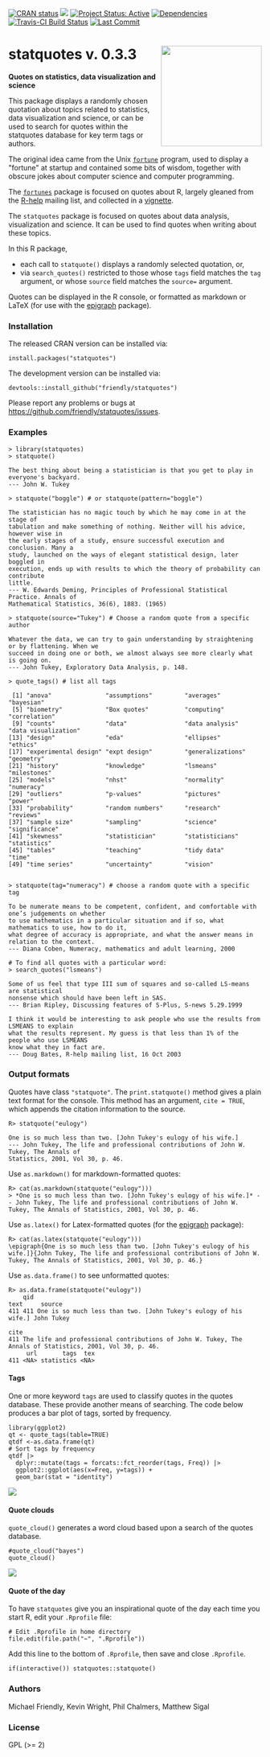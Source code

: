 <!-- badges: start -->

[![CRAN status](https://www.r-pkg.org/badges/version/statquotes)](https://CRAN.R-project.org/package=statquotes)
[![](http://cranlogs.r-pkg.org/badges/grand-total/statquotes)](https://cran.r-project.org/package=statquotes)
[![Project Status: Active](http://www.repostatus.org/badges/latest/active.svg)](http://www.repostatus.org/#active) 
[![Dependencies](https://tinyverse.netlify.com/badge/statquotes)](https://cran.r-project.org/package=statquotes)
[![Travis-CI Build Status](https://travis-ci.org/friendly/statquotes.svg?branch=master)](https://travis-ci.org/friendly/statquotes) 
[![Last Commit](https://img.shields.io/github/last-commit/friendly/statquotes)](https://github.com/friendly/statquotes)

<!-- badges: end -->


# statquotes v. 0.3.3 <img src="man/figures/logo.png" align="right" height="200px" />
**Quotes on statistics, data visualization and science**

This package displays a randomly chosen quotation about topics related to statistics, data visualization and science, or can be used to search for quotes within the statquotes database for key term tags or authors.

The original idea came from the Unix [`fortune`](https://en.wikipedia.org/wiki/Fortune_(Unix)) program, used to display a "fortune" at startup and contained some bits of wisdom, together with obscure jokes about computer science and computer programming.

The [`fortunes`](https://cran.r-project.org/package=fortunes) 
package is focused on quotes about R, largely gleaned from the [R-help](https://stat.ethz.ch/mailman/listinfo/r-help) mailing list, and
collected in a [vignette](https://cran.r-project.org/web/packages/fortunes/vignettes/fortunes.pdf).

The `statquotes` package is focused on quotes about data analysis, visualization and science. It can be used to find quotes when writing about these topics.

In this R package, 

* each call to `statquote()` displays a randomly selected quotation, or, 
* via `search_quotes()` restricted to those whose `tags` field matches the `tag` argument, or whose `source` field matches the `source=` argument. 

Quotes can be displayed in the R console, or formatted as markdown or LaTeX (for use with the [epigraph](https://ctan.org/pkg/epigraph) package).

### Installation

The released CRAN version can be installed via:

```
install.packages("statquotes")
```

The development version can be installed via:
```
devtools::install_github("friendly/statquotes")
```

Please report any problems or bugs at https://github.com/friendly/statquotes/issues.

### Examples

```
> library(statquotes)
> statquote()

The best thing about being a statistician is that you get to play in everyone's backyard. 
--- John W. Tukey 

> statquote("boggle") # or statquote(pattern="boggle")

The statistician has no magic touch by which he may come in at the stage of
tabulation and make something of nothing. Neither will his advice, however wise in
the early stages of a study, ensure successful execution and conclusion. Many a
study, launched on the ways of elegant statistical design, later boggled in
execution, ends up with results to which the theory of probability can contribute
little.
--- W. Edwards Deming, Principles of Professional Statistical Practice. Annals of
Mathematical Statistics, 36(6), 1883. (1965)

> statquote(source="Tukey") # Choose a random quote from a specific author

Whatever the data, we can try to gain understanding by straightening or by flattening. When we
succeed in doing one or both, we almost always see more clearly what is going on.
--- John Tukey, Exploratory Data Analysis, p. 148.

> quote_tags() # list all tags

 [1] "anova"               "assumptions"         "averages"            "bayesian"           
 [5] "biometry"            "Box quotes"          "computing"           "correlation"        
 [9] "counts"              "data"                "data analysis"       "data visualization" 
[13] "design"              "eda"                 "ellipses"            "ethics"             
[17] "experimental design" "expt design"         "generalizations"     "geometry"           
[21] "history"             "knowledge"           "lsmeans"             "milestones"         
[25] "models"              "nhst"                "normality"           "numeracy"           
[29] "outliers"            "p-values"            "pictures"            "power"              
[33] "probability"         "random numbers"      "research"            "reviews"            
[37] "sample size"         "sampling"            "science"             "significance"       
[41] "skewness"            "statistician"        "statisticians"       "statistics"         
[45] "tables"              "teaching"            "tidy data"           "time"               
[49] "time series"         "uncertainty"         "vision"   


> statquote(tag="numeracy") # choose a random quote with a specific tag

To be numerate means to be competent, confident, and comfortable with one’s judgements on whether
to use mathematics in a particular situation and if so, what mathematics to use, how to do it,
what degree of accuracy is appropriate, and what the answer means in relation to the context.
--- Diana Coben, Numeracy, mathematics and adult learning, 2000

# To find all quotes with a particular word:
> search_quotes("lsmeans")

Some of us feel that type III sum of squares and so-called LS-means are statistical
nonsense which should have been left in SAS.
--- Brian Ripley, Discussing features of S-Plus, S-news 5.29.1999

I think it would be interesting to ask people who use the results from LSMEANS to explain
what the results represent. My guess is that less than 1% of the people who use LSMEANS
know what they in fact are.
--- Doug Bates, R-help mailing list, 16 Oct 2003
```

### Output formats

Quotes have class `"statquote"`. The `print.statquote()` method gives a plain text format for the console.
This method has an argument, `cite = TRUE`, which appends the citation information to the source.

```
R> statquote("eulogy")

One is so much less than two. [John Tukey's eulogy of his wife.]
--- John Tukey, The life and professional contributions of John W. Tukey, The Annals of
Statistics, 2001, Vol 30, p. 46.
```

Use `as.markdown()` for markdown-formatted quotes:

```
R> cat(as.markdown(statquote("eulogy")))
> *One is so much less than two. [John Tukey's eulogy of his wife.]* -- John Tukey, The life and professional contributions of John W. Tukey, The Annals of Statistics, 2001, Vol 30, p. 46.
```

Use `as.latex()` for Latex-formatted quotes (for the [epigraph](https://ctan.org/pkg/epigraph) package):

```
R> cat(as.latex(statquote("eulogy")))
\epigraph{One is so much less than two. [John Tukey's eulogy of his wife.]}{John Tukey, The life and professional contributions of John W. Tukey, The Annals of Statistics, 2001, Vol 30, p. 46.}
```

Use `as.data.frame()` to see unformatted quotes:

```
R> as.data.frame(statquote("eulogy"))
    qid                                                             text     source
411 411 One is so much less than two. [John Tukey's eulogy of his wife.] John Tukey
                                                                                                        cite
411 The life and professional contributions of John W. Tukey, The Annals of Statistics, 2001, Vol 30, p. 46.
     url       tags  tex
411 <NA> statistics <NA>
```

#### Tags

One or more keyword `tags` are used to classify quotes in the quotes database. These provide another means of searching. The code below produces a bar plot of tags, sorted by frequency.

```
library(ggplot2)
qt <- quote_tags(table=TRUE)
qtdf <-as.data.frame(qt)
# Sort tags by frequency
qtdf |>
  dplyr::mutate(tags = forcats::fct_reorder(tags, Freq)) |>
  ggplot2::ggplot(aes(x=Freq, y=tags)) +
  geom_bar(stat = "identity")

```

<img src="man/figures/tags-bar-sorted.png">

#### Quote clouds

`quote_cloud()` generates a word cloud based upon a search of the quotes database.

```
#quote_cloud("bayes")
quote_cloud()
```

<img src="man/figures/quotecloud.png">

#### Quote of the day

To have `statquotes` give you an inspirational quote of the day each time you start R, edit your `.Rprofile` file:

```
# Edit .Rprofile in home directory
file.edit(file.path("~", ".Rprofile"))
```
Add this line to the bottom of `.Rprofile`, then save and close `.Rprofile`.

```
if(interactive()) statquotes::statquote()
```

### Authors

Michael Friendly,
Kevin Wright,
Phil Chalmers,
Matthew Sigal


### License

GPL (>= 2)
